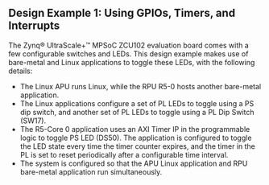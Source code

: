 
## Design Example 1: Using GPIOs, Timers, and Interrupts

The Zynq® UltraScale+™ MPSoC ZCU102 evaluation board comes with a few configurable switches and LEDs. This design example makes use of bare-metal and Linux applications to toggle these LEDs, with the following details:

  - The Linux APU runs Linux, while the RPU R5-0 hosts another bare-metal application.
  - The Linux applications configure a set of PL LEDs to toggle using a PS dip switch, and another set of PL LEDs to toggle using a PL Dip Switch (SW17).
  - The R5-Core 0 application uses an AXI Timer IP in the programmable logic to toggle PS LED (DS50). The application is configured to toggle the LED state every time the timer counter expires, and the timer in the PL is set to reset periodically after a configurable time interval.
  - The system is configured so that the APU Linux application and RPU bare-metal application run simultaneously.
